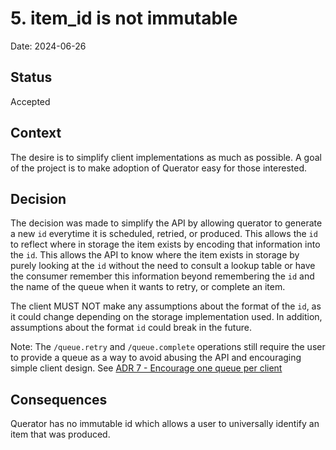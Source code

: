 # 5. item_id is not immutable

Date: 2024-06-26

## Status

Accepted

## Context

The desire is to simplify client implementations as much as possible. A goal of the project is to make 
adoption of Querator easy for those interested.

## Decision

The decision was made to simplify the API by allowing querator to generate a new `id` everytime it is 
scheduled, retried, or produced. This allows the `id` to reflect where in storage the item exists by
encoding that information into the `id`. This allows the API to know where the item exists in storage by purely 
looking at the `id` without the need to consult a lookup table or have the consumer remember this information 
beyond remembering the `id` and the name of the queue when it wants to retry, or complete an item.

The client MUST NOT make any assumptions about the format of the `id`, as it could change depending on the storage
implementation used. In addition, assumptions about the format `id` could break in the future.

Note: The `/queue.retry` and `/queue.complete` operations still require the user to provide a queue as a way 
to avoid abusing the API and encouraging simple client design. See [ADR 7 - Encourage one queue per client](0007-encourage-simple-clients)

## Consequences

Querator has no immutable id which allows a user to universally identify an item that was produced.
